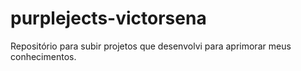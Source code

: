 # purplejects-victorsena
Repositório para subir projetos que desenvolvi para aprimorar meus conhecimentos.

